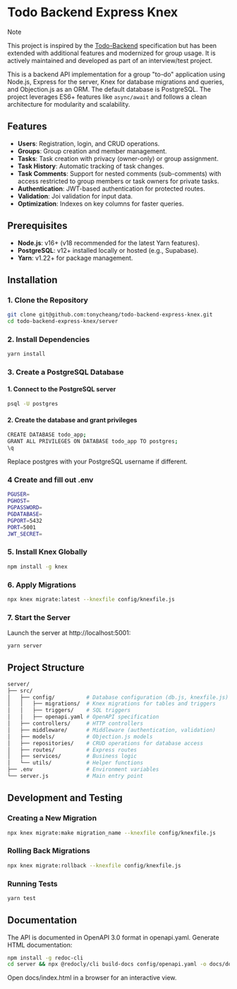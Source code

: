# Todo Backend Express Knex

> [!NOTE]  
> This project is inspired by the [Todo-Backend](http://todobackend.com/) specification but has been extended with additional features and modernized for group usage. It is actively maintained and developed as part of an interview/test project.

This is a backend API implementation for a group "to-do" application using Node.js, Express for the server, Knex for database migrations and queries, and Objection.js as an ORM. The default database is PostgreSQL. The project leverages ES6+ features like `async/await` and follows a clean architecture for modularity and scalability.

## Features

- **Users**: Registration, login, and CRUD operations.
- **Groups**: Group creation and member management.
- **Tasks**: Task creation with privacy (owner-only) or group assignment.
- **Task History**: Automatic tracking of task changes.
- **Task Comments**: Support for nested comments (sub-comments) with access restricted to group members or task owners for private tasks.
- **Authentication**: JWT-based authentication for protected routes.
- **Validation**: Joi validation for input data.
- **Optimization**: Indexes on key columns for faster queries.

## Prerequisites

- **Node.js**: v16+ (v18 recommended for the latest Yarn features).
- **PostgreSQL**: v12+ installed locally or hosted (e.g., Supabase).
- **Yarn**: v1.22+ for package management.

## Installation

### 1. Clone the Repository

```bash
git clone git@github.com:tonycheang/todo-backend-express-knex.git
cd todo-backend-express-knex/server
```

### 2. Install Dependencies

```bash
yarn install
```

### 3. Create a PostgreSQL Database

#### 1. Connect to the PostgreSQL server

```bash
psql -U postgres
```

#### 2. Create the database and grant privileges

```bash
CREATE DATABASE todo_app;
GRANT ALL PRIVILEGES ON DATABASE todo_app TO postgres;
\q
```

Replace postgres with your PostgreSQL username if different.

### 4 Create and fill out .env

```bash
PGUSER=
PGHOST=
PGPASSWORD=
PGDATABASE=
PGPORT=5432
PORT=5001
JWT_SECRET=
```

### 5. Install Knex Globally

```bash
npm install -g knex
```

### 6. Apply Migrations

```bash
npx knex migrate:latest --knexfile config/knexfile.js
```

### 7. Start the Server

Launch the server at http://localhost:5001:

```bash
yarn server
```

## Project Structure

```bash
server/
├── src/
│   ├── config/          # Database configuration (db.js, knexfile.js)
│   │   ├── migrations/  # Knex migrations for tables and triggers
│   │   ├── triggers/    # SQL triggers
│   │   ├── openapi.yaml # OpenAPI specification
│   ├── controllers/     # HTTP controllers
│   ├── middleware/      # Middleware (authentication, validation)
│   ├── models/          # Objection.js models
│   ├── repositories/    # CRUD operations for database access
│   ├── routes/          # Express routes
│   ├── services/        # Business logic
│   └── utils/           # Helper functions
├── .env                 # Environment variables
└── server.js            # Main entry point
```

## Development and Testing

### Creating a New Migration

```bash
npx knex migrate:make migration_name --knexfile config/knexfile.js
```

### Rolling Back Migrations

```bash
npx knex migrate:rollback --knexfile config/knexfile.js
```

### Running Tests

```bash
yarn test
```

## Documentation

The API is documented in OpenAPI 3.0 format in openapi.yaml. Generate HTML documentation:

```bash
npm install -g redoc-cli
cd server && npx @redocly/cli build-docs config/openapi.yaml -o docs/docsAPI.html
```

Open docs/index.html in a browser for an interactive view.
